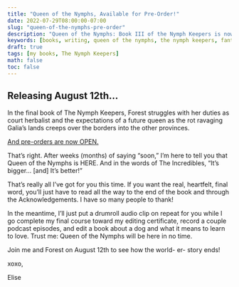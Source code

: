 ```yaml
---
title: "Queen of the Nymphs, Available for Pre-Order!"
date: 2022-07-29T08:00:00-07:00
slug: "queen-of-the-nymphs-pre-order"
description: "Queen of the Nymphs: Book III of the Nymph Keepers is now available for pre-order! Publishes August 12, 2022."
keywords: [books, writing, queen of the nymphs, the nymph keepers, fantasy, pre-order, announcement]
draft: true
tags: [my books, The Nymph Keepers]
math: false
toc: false
---
```


## Releasing August 12th…

In the final book of The Nymph Keepers, Forest struggles with her duties as court herbalist and the expectations of a future queen as the rot ravaging Galia’s lands creeps over the borders into the other provinces.

[And pre-orders are now OPEN.](https://books2read.com/queenofthenymphs)

That’s right. After weeks (months) of saying “soon,” I’m here to tell you that Queen of the Nymphs is HERE. And in the words of The Incredibles, “It’s bigger… [and] It’s better!”

That’s really all I’ve got for you this time. If you want the real, heartfelt, final word, you’ll just have to read all the way to the end of the book and through the Acknowledgements. I have so many people to thank!

In the meantime, I’ll just put a drumroll audio clip on repeat for you while I go complete my final course toward my editing certificate, record a couple podcast episodes, and edit a book about a dog and what it means to learn to love. Trust me: Queen of the Nymphs will be here in no time.

Join me and Forest on August 12th to see how the world- er- story ends!

xoxo,

Elise